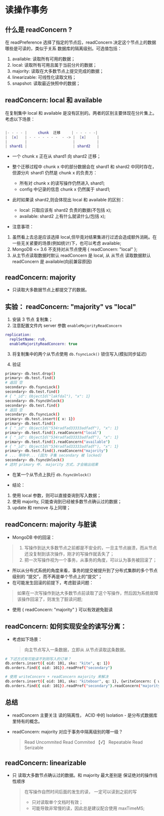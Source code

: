 # 读操作事务

## 什么是 readConcern ?

在 readPreference 选择了指定的节点后，readConcern 决定这个节点上的数据哪些是可读的，类似于关系
数据库的隔离级别。可选值包括：

1. available: 读取所有可用的数据；
2. local: 读取所有可用且属于当前分片的数据；
3. majority: 读取在大多数节点上提交完成的数据；
4. linearizable: 可线性化读取文档；
5. snapshot: 读取最近快照中的数据；

## readConcern: local 和 available

在复制集中 local 和 available 是没有区别的。两者的区别主要体现在分片集上。考虑以下场景：

```lua

|- - - - |     chunk  迁移     | - - - - -|
|  [x]   | - - - - - - -  - -> |  [x]     |
|        |                     |          |
| shard1 |                     | shard2   |
```

- 一个 chunk x 正在从 shard1 向 shard2 迁移；
- 整个迁移过程中 chunk x 中的部分数据会在 shard1 和 shard2 中同时存在，但源分片 shard1
  仍然是 chunk x 的负责方：
  - 所有对 chunk x 的读写操作仍然进入 shard1;
  - config 中记录的信息 chunk x 仍然属于 shard1;
- 此时如果读 shard2,则会体现出 local 和 available 的区别：

  - local: 只取应该有 shard2 负责的数据(不包括 x);
  - available: shard2 上有什么就读什么(包括 x);

- 注意事项：

1. 虽然看上去总是应该选择 local,但毕竟对结果集进行过滤会造成额外消耗。在一些无关紧要的场景(例如统计)下，也可以考虑 available;
2. MongoDB <= 3.6 不支持对从节点使用 { readConcern: "local" };
3. 从主节点读取数据时默认 readConcern 是 local, 从 从节点 读取数据默认 readConcern 是 available(向前兼容原因)

## readConcern: majority

- 只读取大多数据节点上都提交了的数据。

## 实验： readConcern: "majority" vs "local"

1. 安装 3 节点 复制集；
2. 注意配置文件内 server 参数 `enableMajorityReadConcern`

```lua
replication:
  replSetName: rs0,
  enableMajorityReadConcern: true
```

3. 将复制集中的两个从节点使用 `db.fsyncLock()` 锁住写入(模拟同步延迟)

4. 验证

```sh
primary> db.test.drop()
primary> db.test.find()
# 返回 空
secondary> db.fsyncLock()
secondary> db.test.find()
# { "_id": ObjectId("lakfdal"), "x": 1}
secondary> db.fsyncUnlock()
secondary> db.test.find()
# 返回 空
secondary> db.fsyncLock()
primary> db.test.insert({ x: 1})
primary> db.test.find()
# { "_id": ObjectId("534radfad33333adfadf"), "x": 1}
primary> db.test.find().readConcern("local")
# { "_id": ObjectId("534radfad33333adfadf"), "x": 1}
primary> db.test.find().readConcern("available")
# { "_id": ObjectId("534radfad33333adfadf"), "x": 1}
primary> db.test.find().readConcern("majority")
# ... 等待中... (因为 子集 secondary 被 locked)
secondary> db.fsyncUnlock()
# 这时 primary 中， majority 方式，才会输出结果
```

- 在某一个从节点上执行 `db.fsyncUnlock()`

- 结论：

1.  使用 local 参数，则可以直接查询到写入数据；
2.  使用 majority, 只能查询到已经被多数节点确认过的数据；
3.  update 和 remove 与上同理；

## readConcern: majority 与脏读

- MongoDB 中的回滚：

> 1.  写操作到达大多数节点之前都是不安全的，一旦主节点崩溃，而从节点还没复制到该次操作，刚才的写操作就丢失了；
> 2.  把一次写操作视为一个事务，从事务的角度，可以认为事务被回滚了；

- 所以从分布式系统的角度来看，事务的提交被提升到了分布式集群的多个节点级别的 “提交”，而不再是单个节点上的“提交”；
- 在可能发生回滚的前提下，考虑脏读问题：

> 如果在一次写操作到达大多数节点前读取了这个写操作，然后因为系统故障该操作回滚了，则发生了脏读问题;

- 使用 { readConcern: "majority" } 可以有效避免脏读

## readConcern: 如何实现安全的读写分离：

- 考虑如下场景：
  > 向主节点写入一条数据，立即从 从节点读取这条数据。

```sh
# 下述方式有可能读不到刚写入的订单？
db.orders.insert({ oid: 101, sku: "kite", q: 1})
db.orders.find({ oid: 101}).readPref("secondary")
```

```sh
# 使用 writeConcern + readConcern majority 来解决
db.orders.insert({ oid: 101, sku: "kiteboar", q: 1}, {writeConcern: { w: "majority"}})
db.orders.find({ oid: 101}).readPref("secondary").readConcern("majority")
```

## 总结

- readConcern 主要关注 读的隔离性， ACID 中的 Isolation - 是分布式数据库里特有的概念。
- readConcern: majority 对应于事务中隔离级别的哪一级？

  > Read Uncommited
  > Read Commited 【√】
  > Repeatable Read
  > Serizable

## readConcern: linearizable

- 只 读取大多数节点确认过的数据。和 majority 最大差别是 保证绝对的操作线性顺序
  > 在写操作自然时间后面的发生的读， 一定可以读到之前的写
  >
  > - 只对读取单个文档时有效；
  > - 可能导致非常慢的读，因此总是建议配合使用 maxTimeMS;
